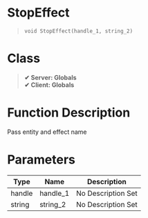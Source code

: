 # StopEffect
> `void StopEffect(handle_1, string_2)`
# Class
> __✔ Server: Globals__  
> __✔ Client: Globals__  
# Function Description
Pass entity and effect name
# Parameters
Type|Name|Description
--|--|--
handle|handle_1|No Description Set
string|string_2|No Description Set
